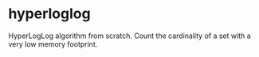 # hyperloglog

HyperLogLog algorithm from scratch. Count the cardinality of a set with a very low memory footprint.
